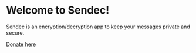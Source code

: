 # Welcome to Sendec!

Sendec is an encryption/decryption app to keep your messages private and secure.

[Donate here](https://geniecreatordesign.github.io/Sendec/donate.html)
